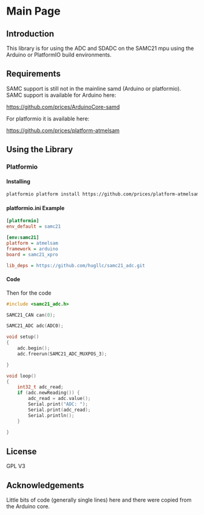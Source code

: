 Main Page
================

Introduction
----------------

This library is for using the ADC and SDADC on the SAMC21 mpu using the Arduino or 
PlatformIO build environments.

Requirements
----------------

SAMC support is still not in the mainline samd (Arduino or platformio).  SAMC support
is available for Arduino here:

https://github.com/prices/ArduinoCore-samd


For platformio it is available here:

https://github.com/prices/platform-atmelsam



Using the Library
----------------

### Platformio ###

#### Installing ####
```sh
platformio platform install https://github.com/prices/platform-atmelsam
```

#### platformio.ini Example ####

```ini
[platformio]
env_default = samc21

[env:samc21]
platform = atmelsam
framework = arduino
board = samc21_xpro

lib_deps = https://github.com/hugllc/samc21_adc.git

```


#### Code ####

Then for the code


```cpp
#include <samc21_adc.h>

SAMC21_CAN can(0);

SAMC21_ADC adc(ADC0);

void setup()
{
    adc.begin();
    adc.freerun(SAMC21_ADC_MUXPOS_3);

}

void loop()
{
    int32_t adc_read;
    if (adc.newReading()) {
        adc_read = adc.value();
        Serial.print("ADC: ");
        Serial.print(adc_read);
        Serial.println();
    }
    
}


```


License
-----------------
GPL V3


Acknowledgements
-----------------
Little bits of code (generally single lines) here and there were copied from the Arduino core.
